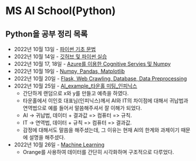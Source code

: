 # MS AI School(Python)

## Python을 공부 정리 목록
- 2022년 10월 13일 - [파이썬 기초 문법](https://github.com/kcw0331/Python/tree/main/Python_Basic_Grammar) 
- 2022년 10월 14일 - [깃허브 및 파이썬 실습](https://github.com/kcw0331/Python/tree/main/Python_Basic_Practical_Exp)
- 2022년 10월 17, 18일 - [Azure를 이용한 Cognitive Servies 및 Numpy](https://github.com/kcw0331/Python/tree/main/Cognitive_Servies(Azure))
- 2022년 10월 19일 - [Numpy, Pandas, Matplotlib](https://github.com/kcw0331/Python/tree/main/numpypandasmatplotlib)
- 2022년 10월 20일 - [Flask, Web Crawling, Database, Data Preprocessing](https://github.com/kcw0331/Python/tree/main/FlaskWebCrawlingDatabase)
- 2022년 10월 25일 - [AI_example_타운홀 미팅_인피닉스](https://github.com/kcw0331/Python/tree/main/ai_example)
  - 간단하게 랜덤으로 x와 y를 만들고 예측을 하였다.
  - 타운홀에서 이인호 대표님(인피닉스)께서 AI와 IT의 차이점에 대해서 귀납법과 연역법으로 예를 들어서 말씀해주셔서 잘 이해가 되었다.
  - AI -> 귀납법, 데이터 + 결과값 => 컴퓨터 => 규칙.
  - IT -> 연역법, 데이터 +  규칙  => 컴퓨터 => 결과값.
  - 감정에 대해서도 말씀을 해주셨는데, 그 이유는 현재 AI의 한계와 과제이기 때문에 설명을 해주셨다.
- 2022년 10월 26일 - [Machine Learning](https://github.com/kcw0331/Python/tree/main/MachineLearning)
  - Orange를 사용하여 데이터를 간단히 시각화하며 구조적으로 다루었다.  